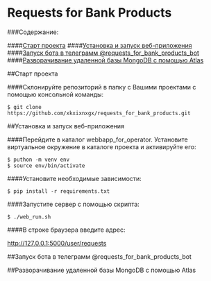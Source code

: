 Requests for Bank Products
==============

###Содержание:

####[Старт проекта](#start)
####[Установка и запуск веб-приложения](#webbapp) 
####[Запуск бота в телеграмм @requests_for_bank_products_bot](#bot) 
####[Разворачивание удаленной базы MongoDB с помощью Atlas](#db) 



##<a name="start">Старт проекта</a> 

####Склонируйте репозиторий в папку с Вашими проектами с помощью консольной команды:

```
$ git clone https://github.com/xkxixnxgx/requests_for_bank_products.git
```

##<a name="webbapp">Установка и запуск веб-приложения</a> 

####Перейдите в каталог webbapp_for_operator. Установите виртуальное окружение в каталоге проекта и активируйте его:

```
$ puthon -m venv env
$ source env/bin/activate
```

####Установите необходимые зависимости:

```
$ pip install -r requirements.txt
```

####Запустите сервер с помощью скрипта:

```
$ ./web_run.sh
```

####В строке браузера введите адрес:

http://127.0.0.1:5000/user/requests


##<a name="bot">Запуск бота в телеграмм @requests_for_bank_products_bot</a>

##<a name="db">Разворачивание удаленной базы MongoDB с помощью Atlas</a>